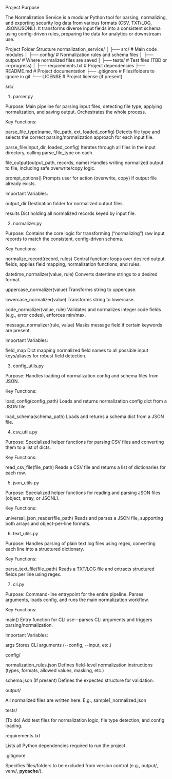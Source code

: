 Project Purpose

The Normalization Service is a modular Python tool for parsing, normalizing, and exporting security log data from various formats (CSV, TXT/LOG, JSON/JSONL). It transforms diverse input fields into a consistent schema using config-driven rules, preparing the data for analytics or downstream use.

Project Folder Structure
normalization_service/
│
├── src/               # Main code modules
│
├── config/            # Normalization rules and schema files
│
├── output/            # Where normalized files are saved
│
├── tests/             # Test files (TBD or in-progress)
│
├── requirements.txt   # Project dependencies
├── README.md          # Project documentation
├── .gitignore         # Files/folders to ignore in git
└── LICENSE            # Project license (if present)

src/
1. parser.py

Purpose:
Main pipeline for parsing input files, detecting file type, applying normalization, and saving output. Orchestrates the whole process.

Key Functions:

parse_file_type(name, file_path, ext, loaded_config)
Detects file type and selects the correct parsing/normalization approach for each input file.

parse_file(input_dir, loaded_config)
Iterates through all files in the input directory, calling parse_file_type on each.

file_output(output_path, records, name)
Handles writing normalized output to file, including safe overwrite/copy logic.

prompt_options()
Prompts user for action (overwrite, copy) if output file already exists.

Important Variables:

output_dir
Destination folder for normalized output files.

results
Dict holding all normalized records keyed by input file.

2. normalizer.py

Purpose:
Contains the core logic for transforming (“normalizing”) raw input records to match the consistent, config-driven schema.

Key Functions:

normalize_record(record, rules)
Central function: loops over desired output fields, applies field mapping, normalization functions, and rules.

datetime_normalizer(value, rule)
Converts date/time strings to a desired format.

uppercase_normalizer(value)
Transforms string to uppercase.

lowercase_normalizer(value)
Transforms string to lowercase.

code_normalizer(value, rule)
Validates and normalizes integer code fields (e.g., error codes), enforces min/max.

message_normalizer(rule, value)
Masks message field if certain keywords are present.

Important Variables:

field_map
Dict mapping normalized field names to all possible input keys/aliases for robust field detection.

3. config_utils.py

Purpose:
Handles loading of normalization config and schema files from JSON.

Key Functions:

load_config(config_path)
Loads and returns normalization config dict from a JSON file.

load_schema(schema_path)
Loads and returns a schema dict from a JSON file.

4. csv_utils.py

Purpose:
Specialized helper functions for parsing CSV files and converting them to a list of dicts.

Key Functions:

read_csv_file(file_path)
Reads a CSV file and returns a list of dictionaries for each row.

5. json_utils.py

Purpose:
Specialized helper functions for reading and parsing JSON files (object, array, or JSONL).

Key Functions:

universal_json_reader(file_path)
Reads and parses a JSON file, supporting both arrays and object-per-line formats.

6. text_utils.py

Purpose:
Handles parsing of plain text log files using regex, converting each line into a structured dictionary.

Key Functions:

parse_text_file(file_path)
Reads a TXT/LOG file and extracts structured fields per line using regex.

7. cli.py

Purpose:
Command-line entrypoint for the entire pipeline. Parses arguments, loads config, and runs the main normalization workflow.

Key Functions:

main()
Entry function for CLI use—parses CLI arguments and triggers parsing/normalization.

Important Variables:

args
Stores CLI arguments (--config, --input, etc.)

config/

normalization_rules.json
Defines field-level normalization instructions (types, formats, allowed values, masking, etc.)

schema.json
(If present) Defines the expected structure for validation.

output/

All normalized files are written here.
E.g., sample1_normalized.json

tests/

(To do) Add test files for normalization logic, file type detection, and config loading.

requirements.txt

Lists all Python dependencies required to run the project.

.gitignore

Specifies files/folders to be excluded from version control (e.g., output/, venv/, __pycache__/).
